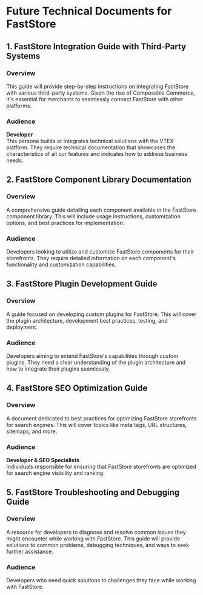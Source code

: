 # Future Technical Documents for FastStore

## 1. FastStore Integration Guide with Third-Party Systems

### Overview
This guide will provide step-by-step instructions on integrating FastStore with various third-party systems. Given the rise of Composable Commerce, it's essential for merchants to seamlessly connect FastStore with other platforms.

### Audience
**Developer**  
This persona builds or integrates technical solutions with the VTEX platform. They require technical documentation that showcases the characteristics of all our features and indicates how to address business needs.

## 2. **FastStore Component Library Documentation**

### Overview 
A comprehensive guide detailing each component available in the FastStore component library. This will include usage instructions, customization options, and best practices for implementation.

### Audience
Developers looking to utilize and customize FastStore components for their storefronts. They require detailed information on each component's functionality and customization capabilities.

## 3. **FastStore Plugin Development Guide**

### Overview
A guide focused on developing custom plugins for FastStore. This will cover the plugin architecture, development best practices, testing, and deployment.

### Audience
Developers aiming to extend FastStore's capabilities through custom plugins. They need a clear understanding of the plugin architecture and how to integrate their plugins seamlessly.

## 4. **FastStore SEO Optimization Guide**

### Overview
A document dedicated to best practices for optimizing FastStore storefronts for search engines. This will cover topics like meta tags, URL structures, sitemaps, and more.

### Audience  
**Developer & SEO Specialists**  
Individuals responsible for ensuring that FastStore storefronts are optimized for search engine visibility and ranking.

## 5. **FastStore Troubleshooting and Debugging Guide**

### Overview
A resource for developers to diagnose and resolve common issues they might encounter while working with FastStore. This guide will provide solutions to common problems, debugging techniques, and ways to seek further assistance.

### Audience
Developers who need quick solutions to challenges they face while working with FastStore.
